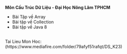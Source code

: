 **Môn Cấu Trúc Dữ Liệu - Đại Học Nông Lâm TPHCM**
</br>
- Bài Tập về Array </br>
- Bài tập về Collection </br>
- Bài tập về Java 8 </br>
</br>
 Tai Lieu Mon Hoc: (https://www.mediafire.com/folder/79afyf51rafqt/DS_K23)

 
